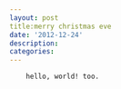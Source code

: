 ```yaml
---
layout: post
title:merry christmas eve
date: '2012-12-24'
description:
categories:
---
```

        hello, world! too.
